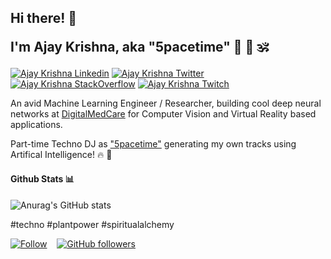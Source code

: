 <h2> Hi there! 👋
  
I'm Ajay Krishna, aka "5pacetime" 🎵 🌱 🕉️ </h2>

[![Ajay Krishna Linkedin](https://img.shields.io/badge/LinkedIn-0077B5?style=for-the-badge&logo=linkedin&logoColor=white)](https://www.linkedin.com/in/ajay-krishna-2031a5119/)
[![Ajay Krishna Twitter](https://img.shields.io/badge/Twitter-1DA1F2?style=for-the-badge&logo=twitter&logoColor=white)](https://twitter.com/ajaykrsna)
[![Ajay Krishna StackOverflow](https://img.shields.io/badge/StackOverflow-F48024?style=for-the-badge&logo=stackoverflow&logoColor=white)](https://stackoverflow.com/users/19239428/ajay-krishna)
[![Ajay Krishna Twitch](https://img.shields.io/badge/Twitch-6441A4?style=for-the-badge&logo=twitch&logoColor=white)](https://www.twitch.tv/ajay_krsna)


An avid Machine Learning Engineer / Researcher, building cool deep neural networks at [DigitalMedCare](https://digitalmedcare.de/) for Computer Vision and Virtual Reality based applications.

Part-time Techno DJ as ["5pacetime"](https://instagram.com/5pacetime) generating my own tracks using Artifical Intelligence! 🔥 🚀

#### Github Stats 📊


![Anurag's GitHub stats](https://github-readme-stats.vercel.app/api?username=ajaykrsna&show_icons=true&theme=dracula)

#techno #plantpower #spiritualalchemy

[![Follow](https://img.shields.io/twitter/follow/ajaykrsna?style=social)](https://twitter.com/intent/follow?screen_name=ajaykrsna)   
[![GitHub followers](https://img.shields.io/github/followers/ajaykrsna?style=social)](https://github.com/ajaykrsna)

